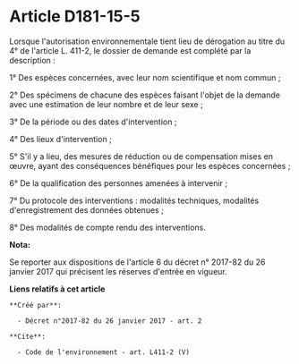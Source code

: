 # Article D181-15-5

Lorsque l'autorisation environnementale tient lieu de dérogation au titre du 4° de l'article L. 411-2, le dossier de demande
est complété par la description :

1° Des espèces concernées, avec leur nom scientifique et nom commun ;

2° Des spécimens de chacune des espèces faisant l'objet de la demande avec une estimation de leur nombre et de leur sexe ;

3° De la période ou des dates d'intervention ;

4° Des lieux d'intervention ;

5° S'il y a lieu, des mesures de réduction ou de compensation mises en œuvre, ayant des conséquences bénéfiques pour les
espèces concernées ;

6° De la qualification des personnes amenées à intervenir ;

7° Du protocole des interventions : modalités techniques, modalités d'enregistrement des données obtenues ;

8° Des modalités de compte rendu des interventions.

**Nota:**

Se reporter aux dispositions de l'article 6 du décret n° 2017-82 du 26 janvier 2017 qui précisent les réserves d'entrée en
vigueur.

**Liens relatifs à cet article**

	**Créé par**:

	  - Décret n°2017-82 du 26 janvier 2017 - art. 2

	**Cite**:

	  - Code de l'environnement - art. L411-2 (V)
